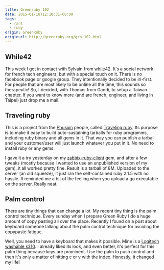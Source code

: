 ```yaml
---
title: Greenruby 102
date: 2015-01-18T12:10:31+08:00
tags:
  - rant
  - ruby
origin: GreenRuby
originurl: http://greenruby.org/grn-102.html
---
```

## While42

This week I got in contact with Sylvain from [while42][1]. It's a social
network for french tech engineers, but with a special touch on it. There is no
facebook page or google group. They intentionally decided to be irl-first. For
people that are most likely to be online all the time, this sounds so
therapeutic! So, I decided, with Thomas from Gandi, to setup a Taiwan chapter.
If you want to know more (and are french, engineer, and living in Taipei) just
drop me a mail.

## Traveling ruby

This is a project from the [Phusion][2] people, called [Traveling ruby][3].
Its purpose is to make it easy to build auto-sustaining tarballs for ruby
programms, including ruby binary and all gems in it. That way you can publish
a tarball and your customer/user will just launch whatever you put in it. No
need to install ruby or any gems.

I gave it a try yesterday on my [zabbix-ruby-client][4] gem, and after a few
tweaks (mostly because I wanted to use an unpublished version of my gem), it
all worked pretty fine. Result is a tarball of 8M. Uploaded to the server (an
old squeeze), it just ran the self-contained ruby 2.1.5 with no hassle. It
reminded me a bit of the feeling when you upload a go executable on the
server. Really neat.

## Palm control

There are tiny things that can change a lot. My recent tiny thing is the palm
control technique. Every sunday when I prepare Green Ruby I do a huge amount
of copy pasting all over the place. Recently I found on a post about keyboard
someone talking about the palm control technique for avoiding the copypaste
fatigue.

Well, you need to have a keyboard that makes it possible. Mine is a [Logitech washable k310][5]. 
I already liked its look, and even better, it's perfect for
this palm thing because keys are prominent. Use the palm to push control and
then it's only a matter of hitting c or v with the index. Honestly, it changed
my life!

[1]: http://while42.org
[2]: http://www.phusion.nl/
[3]: https://github.com/phusion/traveling-ruby
[4]: https://github.com/eduvo/zabbix-ruby-client
[5]: http://support.logitech.com/en_us/product/10104

